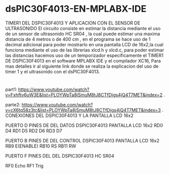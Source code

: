 
#                                           dsPIC30F4013-EN-MPLABX-IDE
TIMER1 DEL DSPIC30F4013 Y APLICACION CON EL SENSOR DE ULTRASONIDO
El circuito consiste en estimar la distancia mediante el uso de un sensor de ultrasonido HC SR04 , la cual puede estimar una maxima distancia de 4 metros o de 400 cm , en el programa se hace uso de 1 decimal adicional para poder mostrarlo en una pantalla LCD de 16x2,la cual funciona mediante el uso de las librerias xlcd.h y xlcd.c, para poder estimar las distancias hacemos uso de un temporizador especificamente el TIMER1 DE DSPIC30F4013 en el software MPLABX IDE y el compilador XC16, Para mas detalles ir al siguiente link donde se realiza la explicacion del uso de timer 1 y el ultrasonido con el dsPIC30F4013.

#

part1:
https://www.youtube.com/watch?v=Fxhftv6uW3E&list=PLOYWpTa8jSmuM8tJ8CTfDjgs4jQ4T7MET&index=2 .

parte2:
https://www.youtube.com/watch?v=cX6tq58z3tc&list=PLOYWpTa8jSmuM8tJ8CTfDjgs4jQ4T7MET&index=3 .
CONEXIONES DEL DSPIC30F4013 Y LA PANTALLA LCD 16x2 

PUERTO D               PINES DE 
   DEL                  DATOS 
DSPIC30F4013        PANTALLA LCD 16x2
 RD0                        D4
 RD1                        D5
 RD2                        D6
 RD3                        D7

PUERTO B              PINES DE 
  DEL                 CONTROL
DSPIC30F4013       PANTALLA LCD 16x2
RB9                        E(ENABLE) 
RB10                       RS
RB11                       RW

PUERTO F             PINES 
  DEL                 DEL
DSPIC30F4013          HC SR04  

RF0                  Echo
RF1                  Trig
 
